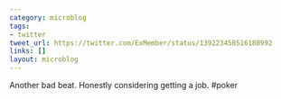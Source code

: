 ```yaml
---
category: microblog
tags:
- twitter
tweet_url: https://twitter.com/ExMember/status/139223458516180992
links: []
layout: microblog
---
```

Another bad beat. Honestly considering getting a job. #poker
